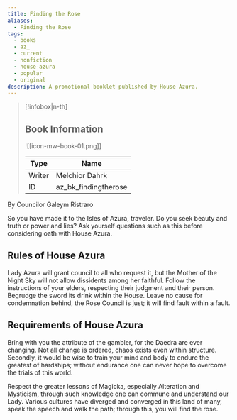 ```yaml
---
title: Finding the Rose
aliases:
  - Finding the Rose
tags:
  - books
  - az_
  - current
  - nonfiction
  - house-azura
  - popular
  - original
description: A promotional booklet published by House Azura.
---
```

> [!infobox|n-th]
> 
> ## Book Information
> 
> ![[icon-mw-book-01.png]]
> 
> | Type | Name |
> | --- | --- |
> | Writer | Melchior Dahrk |
> | ID | az_bk_findingtherose |

By Councilor Galeym Ristraro  

So you have made it to the Isles of Azura, traveler. Do you seek beauty and truth or power and lies? Ask yourself questions such as this before considering oath with House Azura.  
## Rules of House Azura  
Lady Azura will grant council to all who request it, but the Mother of the Night Sky will not allow dissidents among her faithful. Follow the instructions of your elders, respecting their judgment and their person. Begrudge the sword its drink within the House. Leave no cause for condemnation behind, the Rose Council is just; it will find fault within a fault.  
## Requirements of House Azura  
Bring with you the attribute of the gambler, for the Daedra are ever changing. Not all change is ordered, chaos exists even within structure. Secondly, it would be wise to train your mind and body to endure the greatest of hardships; without endurance one can never hope to overcome the trials of this world.  
  
Respect the greater lessons of Magicka, especially Alteration and Mysticism, through such knowledge one can commune and understand our Lady. Various cultures have diverged and converged in this land of many, speak the speech and walk the path; through this, you will find the rose.